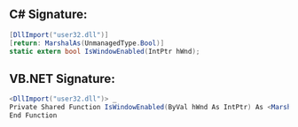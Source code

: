 
## C# Signature:
```cs
[DllImport("user32.dll")]
[return: MarshalAs(UnmanagedType.Bool)]
static extern bool IsWindowEnabled(IntPtr hWnd);
```

## VB.NET Signature:
```cs
<DllImport("user32.dll")> _
Private Shared Function IsWindowEnabled(ByVal hWnd As IntPtr) As <MarshalAs(UnmanagedType.Bool)> Boolean
End Function
```
